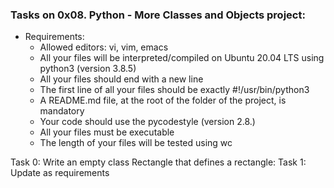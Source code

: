 ### Tasks on 0x08. Python - More Classes and Objects project:
- Requirements:
	- Allowed editors: vi, vim, emacs
	- All your files will be interpreted/compiled on Ubuntu 20.04 LTS using python3 (version 3.8.5)
	- All your files should end with a new line
	- The first line of all your files should be exactly #!/usr/bin/python3
	- A README.md file, at the root of the folder of the project, is mandatory
	- Your code should use the pycodestyle (version 2.8.\)
	- All your files must be executable
	- The length of your files will be tested using wc

Task 0: Write an empty class Rectangle that defines a rectangle:
Task 1: Update as requirements
